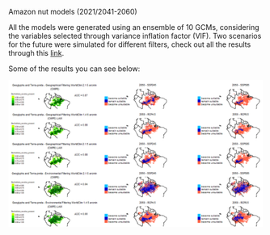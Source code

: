 Amazon nut models (2021/2041-2060)

All the models were generated using an ensemble of 10 GCMs, considering the variables selected through variance inflation factor (VIF). 
Two scenarios for the future were simulated for different filters, check out all the results through this [link](gabrielforest.github.io/maps_grid/). 
  
Some of the results you can see below:

![](https://github.com/Gabrielforest/maps_grid/blob/main/overview/maps_table_img.png)
